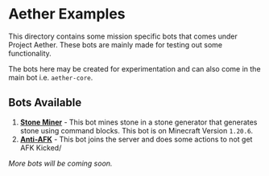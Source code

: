 # Aether Examples

This directory contains some mission specific bots that comes under Project Aether. These bots are mainly made for 
testing out some functionality.

The bots here may be created for experimentation and can also come in the main bot i.e. `aether-core`.

## Bots Available

1. [**Stone Miner**](./stone-miner) - This bot mines stone in a stone generator that generates stone using command 
    blocks. This bot is on Minecraft Version `1.20.6`.
2. [**Anti-AFK**](./anti-afk) - This bot joins the server and does some actions to not get AFK Kicked/

_More bots will be coming soon._